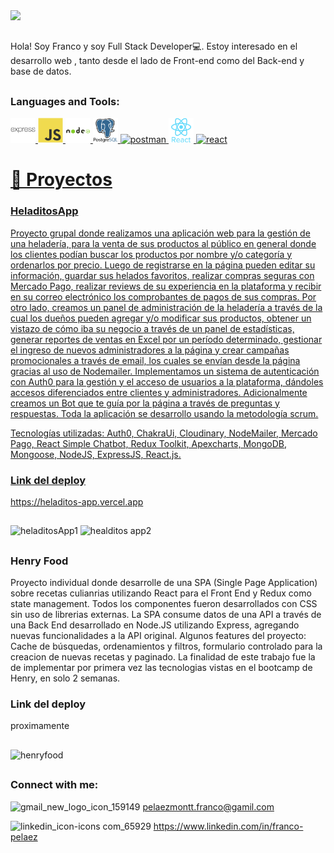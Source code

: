 <img src="https://user-images.githubusercontent.com/107089825/200742531-b5fb4f12-f716-4dcd-a30d-91813989fc47.jpg"/>

## 

Hola! Soy  Franco y soy Full Stack Developer💻. 
Estoy interesado en el desarrollo web , tanto desde el lado de Front-end como del Back-end y base de datos.





## 
<h3 align="left">Languages and Tools:</h3>

<a href="https://expressjs.com" target="_blank" rel="noreferrer"> <img src="https://raw.githubusercontent.com/devicons/devicon/master/icons/express/express-original-wordmark.svg" alt="express" width="40" height="40"/> </a> <a href="https://developer.mozilla.org/en-US/docs/Web/JavaScript" target="_blank" rel="noreferrer"> <img src="https://raw.githubusercontent.com/devicons/devicon/master/icons/javascript/javascript-original.svg" alt="javascript" width="40" height="40"/> </a>  <a href="https://nodejs.org" target="_blank" rel="noreferrer"> <img src="https://raw.githubusercontent.com/devicons/devicon/master/icons/nodejs/nodejs-original-wordmark.svg" alt="nodejs" width="40" height="40"/> </a> <a href="https://www.postgresql.org" target="_blank" rel="noreferrer"> <img src="https://raw.githubusercontent.com/devicons/devicon/master/icons/postgresql/postgresql-original-wordmark.svg" alt="postgresql" width="40" height="40"/> </a> <a href="https://postman.com" target="_blank" rel="noreferrer"> <img src="https://www.vectorlogo.zone/logos/getpostman/getpostman-icon.svg" alt="postman" width="40" height="40"/> </a> <a href="https://reactjs.org/" target="_blank" rel="noreferrer"> <img src="https://raw.githubusercontent.com/devicons/devicon/master/icons/react/react-original-wordmark.svg" alt="react" width="40" height="40"/> </a>
<a href="https://es.redux.js.org/" target="_blank" rel="noreferrer"> <img src="https://user-images.githubusercontent.com/107089825/200740048-a5646f96-22ae-456b-84de-d8ac49e15fb4.png" alt="react" width="40" height="40"/></p>


## 

# 🚀 Proyectos

<h3 align="left">HeladitosApp</h3>

Proyecto grupal donde realizamos una aplicación web para la gestión de una heladería, para la venta de sus productos al público en general donde los clientes podían buscar los productos por nombre y/o categoría y ordenarlos por precio. Luego de registrarse en la página pueden editar su información, guardar sus helados favoritos, realizar compras seguras con Mercado Pago, realizar reviews de su experiencia en la plataforma y recibir en su correo electrónico los comprobantes de pagos de sus compras. 
Por otro lado, creamos un panel de administración de la heladería a través de la cual los dueños pueden agregar y/o modificar sus productos, obtener un vistazo de cómo iba su negocio a través de un panel de estadísticas, generar reportes de ventas en Excel por un período determinado, gestionar el ingreso de nuevos administradores a la página y crear campañas promocionales a través de email, los cuales se envían desde la página gracias al uso de Nodemailer. 
Implementamos un sistema de autenticación con Auth0 para la gestión y el acceso de usuarios a la plataforma, dándoles accesos diferenciados entre clientes y administradores.
Adicionalmente creamos un Bot que te guía por la página a través de preguntas y respuestas.
Toda la aplicación se desarrollo usando la metodología scrum.

Tecnologías utilizadas:
Auth0, ChakraUi, Cloudinary, NodeMailer, Mercado Pago, React Simple Chatbot, Redux Toolkit, Apexcharts, MongoDB, Mongoose, NodeJS, ExpressJS, React.js.

<h3 align="left">Link del deploy</h3>

https://heladitos-app.vercel.app

## 

![heladitosApp1](https://user-images.githubusercontent.com/107089825/200751892-01e6cc1d-0bd0-4bec-a6c3-e6324f7a4fc7.png)
![healditos app2](https://user-images.githubusercontent.com/107089825/200751900-7890b3de-0a0c-4bce-af62-50816541d071.png)

## 

<h3 align="left">Henry Food</h3>

Proyecto individual donde desarrolle de una SPA (Single Page Application) sobre recetas culianrias utilizando React para el Front End y Redux como state management. Todos los componentes fueron desarrollados con CSS sin uso de librerias externas.
La SPA consume datos de una API a través de una Back End desarrollado en Node.JS utilizando Express, agregando nuevas funcionalidades a la API original. Algunos features del proyecto: Cache de búsquedas, ordenamientos y filtros, formulario controlado para la creacion de nuevas recetas y paginado.
La finalidad de este trabajo fue la de implementar por primera vez las tecnologias vistas en el bootcamp de Henry, en solo 2 semanas.

<h3 align="left">Link del deploy</h3>
proximamente

## 

![henryfood](https://user-images.githubusercontent.com/107089825/200752247-07dd04c4-06d2-4d9d-9e80-4b02236ab7f7.png)

## 

<h3 align="left">Connect with me:</h3>

![gmail_new_logo_icon_159149](https://user-images.githubusercontent.com/81165701/192690305-960782a0-8542-44f0-a437-a1ce7efd8105.png) pelaezmontt.franco@gamil.com

![linkedin_icon-icons com_65929](https://user-images.githubusercontent.com/81165701/192690375-47fe2b98-e23c-4bdd-83ad-1cc0b923db99.png) https://www.linkedin.com/in/franco-pelaez

